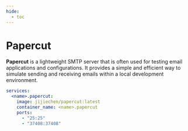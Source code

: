 ```yaml
---
hide:
  - toc
---
```


# Papercut

**Papercut** is a lightweight SMTP server that is often used for testing email applications and configurations. It provides a simple and efficient way to simulate sending and receiving emails within a local development environment.

```yaml
services:
  <name>.papercut:
    image: jijiechen/papercut:latest
    container_name: <name>.papercut
    ports:
      - "25:25"
      - "37408:37408"
```